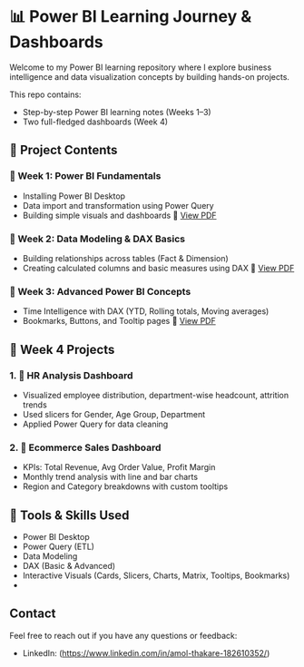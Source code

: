 # 📊 Power BI Learning Journey & Dashboards

Welcome to my Power BI learning repository where I explore business intelligence and data visualization concepts by building hands-on projects.

This repo contains:
- Step-by-step Power BI learning notes (Weeks 1–3)
- Two full-fledged dashboards (Week 4)

## 📁 Project Contents

### 🔹 Week 1: Power BI Fundamentals
- Installing Power BI Desktop
- Data import and transformation using Power Query
- Building simple visuals and dashboards
📄 [View PDF](./Week%201%20Power%20BI.pdf)

### 🔹 Week 2: Data Modeling & DAX Basics
- Building relationships across tables (Fact & Dimension)
- Creating calculated columns and basic measures using DAX
📄 [View PDF](./Week%202%20power%20BI.pdf)

### 🔹 Week 3: Advanced Power BI Concepts
- Time Intelligence with DAX (YTD, Rolling totals, Moving averages)
- Bookmarks, Buttons, and Tooltip pages
📄 [View PDF](./Week%203%20Power%20BI.pdf)

## 🏁 Week 4 Projects

### 1. 👥 HR Analysis Dashboard
- Visualized employee distribution, department-wise headcount, attrition trends
- Used slicers for Gender, Age Group, Department
- Applied Power Query for data cleaning

### 2. 🛒 Ecommerce Sales Dashboard
- KPIs: Total Revenue, Avg Order Value, Profit Margin
- Monthly trend analysis with line and bar charts
- Region and Category breakdowns with custom tooltips

## 🚀 Tools & Skills Used
- Power BI Desktop
- Power Query (ETL)
- Data Modeling
- DAX (Basic & Advanced)
- Interactive Visuals (Cards, Slicers, Charts, Matrix, Tooltips, Bookmarks)
- 
## Contact
Feel free to reach out if you have any questions or feedback:
- LinkedIn: (https://www.linkedin.com/in/amol-thakare-182610352/)

